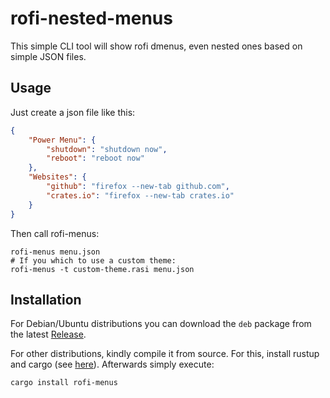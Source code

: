 # rofi-nested-menus

This simple CLI tool will show rofi dmenus, even nested ones based on simple JSON files.

## Usage

Just create a json file like this: 

```json
{
	"Power Menu": {
		"shutdown": "shutdown now",
		"reboot": "reboot now"
	},
	"Websites": {
		"github": "firefox --new-tab github.com",
		"crates.io": "firefox --new-tab crates.io"
	}
}
```

Then call rofi-menus: 
```
rofi-menus menu.json
# If you which to use a custom theme:
rofi-menus -t custom-theme.rasi menu.json
```

## Installation

For Debian/Ubuntu distributions you can download the `deb` package from the latest [Release](https://github.com/swip3798/rofi-nested-menus/releases/latest).

For other distributions, kindly compile it from source. For this, install rustup and cargo (see [here](https://www.rust-lang.org/learn/get-started)). Afterwards simply execute:

```
cargo install rofi-menus
```